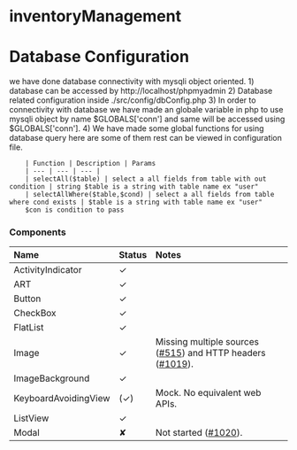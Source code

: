 # inventoryManagement

# Database Configuration
we have done database connectivity with mysqli object oriented.
    1) database can be accessed by http://localhost/phpmyadmin
    2) Database related configuration inside ./src/config/dbConfig.php
    3) In order to connectivity with database we have made an globale variable in php to use mysqli object by name $GLOBALS['conn'] and same will be accessed using $GLOBALS['conn'].
    4) We have made some global functions for using database query here are some of them rest can be viewed in configuration file.
        
        | Function | Description | Params
        | --- | --- | --- | 
        | selectAll($table) | select a all fields from table with out condition | string $table is a string with table name ex "user" 
        | selectAllWhere($table,$cond) | select a all fields from table where cond exists | $table is a string with table name ex "user"
        $con is condition to pass
### Components

| Name                     | Status | Notes |
| :----------------------- | :----- | :---- |
| ActivityIndicator        | ✓      |  |
| ART                      | ✓      |  |
| Button                   | ✓      |  |
| CheckBox                 | ✓      |  |
| FlatList                 | ✓      |  |
| Image                    | ✓      | Missing multiple sources ([#515](https://github.com/necolas/react-native-web/issues/515)) and HTTP headers ([#1019](https://github.com/necolas/react-native-web/issues/1019)). |
| ImageBackground          | ✓      |  |
| KeyboardAvoidingView     | (✓)    | Mock. No equivalent web APIs. |
| ListView                 | ✓      |  |
| Modal                    | ✘      | Not started ([#1020](https://github.com/necolas/react-native-web/issues/1020)). |